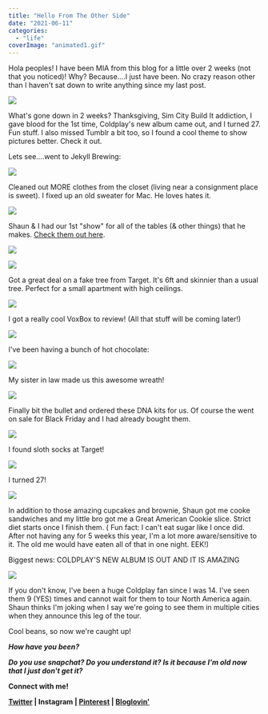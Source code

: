 ```yaml
---
title: "Hello From The Other Side"
date: "2021-06-11"
categories: 
  - "life"
coverImage: "animated1.gif"
---
```


Hola peoples! I have been MIA from this blog for a little over 2 weeks (not that you noticed)! Why? Because....I just have been. No crazy reason other than I haven't sat down to write anything since my last post.  

[![](images/animated1.gif)](https://blog.kaleighscruggs.com/wp-content/uploads/2015/12/animated1.gif)

  

What's gone down in 2 weeks? Thanksgiving, Sim City Build It addiction, I gave blood for the 1st time, Coldplay's new album came out, and I turned 27. Fun stuff. I also missed Tumblr a bit too, so I found a cool theme to show pictures better. Check it out. 

  

Lets see....went to Jekyll Brewing: 

  

[![](images/IMG_20151124_191844-300x300.jpg)](https://blog.kaleighscruggs.com/wp-content/uploads/2015/12/IMG_20151124_191844.jpg)

  

Cleaned out MORE clothes from the closet (living near a consignment place is sweet). I fixed up an old sweater for Mac. He loves hates it.

  

[![](images/20151127_151647-169x300.jpg)](https://blog.kaleighscruggs.com/wp-content/uploads/2015/12/20151127_151647.jpg)

  

Shaun & I had our 1st "show" for all of the tables (& other things) that he makes. [Check them out here](https://www.etsy.com/shop/HoundDogWood).

  

[![](images/FB_IMG_1448729129377-240x300.jpg)](https://blog.kaleighscruggs.com/wp-content/uploads/2015/12/FB_IMG_1448729129377.jpg)

  

[![](images/IMG_20151128_135120-300x184.jpg)](https://blog.kaleighscruggs.com/wp-content/uploads/2015/12/IMG_20151128_135120.jpg)

  

Got a great deal on a fake tree from Target. It's 6ft and skinnier than a usual tree. Perfect for a small apartment with high ceilings. 

  

[![](images/PhotoGrid_1448853435125-300x300.jpg)](https://blog.kaleighscruggs.com/wp-content/uploads/2015/12/PhotoGrid_1448853435125.jpg)

  

I got a really cool VoxBox to review! (All that stuff will be coming later!) 

  

[![](images/IMG_ryylis-300x300.jpg)](https://blog.kaleighscruggs.com/wp-content/uploads/2015/12/IMG_ryylis.jpg)

  

I've been having a bunch of hot chocolate:

  

[![](images/IMG_20151130_214947-300x280.jpg)](https://blog.kaleighscruggs.com/wp-content/uploads/2015/12/IMG_20151130_214947.jpg)

  

My sister in law made us this awesome wreath! 

  

[![](images/IMG_20151201_224308-300x300.jpg)](https://blog.kaleighscruggs.com/wp-content/uploads/2015/12/IMG_20151201_224308.jpg)

  

Finally bit the bullet and ordered these DNA kits for us. Of course the went on sale for Black Friday and I had already bought them.

  

[![](images/20151203_162733-01-300x189.jpeg)](https://blog.kaleighscruggs.com/wp-content/uploads/2015/12/20151203_162733-01.jpeg)

  

I found sloth socks at Target!

  

[![](images/IMG_20151206_140050-300x300.jpg)](https://blog.kaleighscruggs.com/wp-content/uploads/2015/12/IMG_20151206_140050.jpg)

  

I turned 27!

  

[![](images/IMG_20151207_233210-300x300.jpg)](https://blog.kaleighscruggs.com/wp-content/uploads/2015/12/IMG_20151207_233210.jpg)

  

In addition to those amazing cupcakes and brownie, Shaun got me cooke sandwiches and my little bro got me a Great American Cookie slice. Strict diet starts once I finish them. ( Fun fact: I can't eat sugar like I once did. After not having any for 5 weeks this year, I'm a lot more aware/sensitive to it. The old me would have eaten all of that in one night. EEK!)

  

Biggest news: COLDPLAY'S NEW ALBUM IS OUT AND IT IS AMAZING

[![](images/IMG_20151204_075820-300x200.jpg)](https://blog.kaleighscruggs.com/wp-content/uploads/2015/12/IMG_20151204_075820.jpg)

  

If you don't know, I've been a huge Coldplay fan since I was 14. I've seen them 9 (YES) times and cannot wait for them to tour North America again. Shaun thinks I'm joking when I say we're going to see them in multiple cities when they announce this leg of the tour. 

  

  

Cool beans, so now we're caught up! 

  

**_How have you been?_**

**_Do you use snapchat? Do you understand it? Is it because I'm old now that I just don't get it?_**

  
  

**Connect with me!**

 **[Twitter](http://twitter.com/kaleighcodes) | Instagram | [Pinterest](https://www.pinterest.com/kleach/) | [Bloglovin'](https://www.bloglovin.com/blogs/fittea-14492845)**
